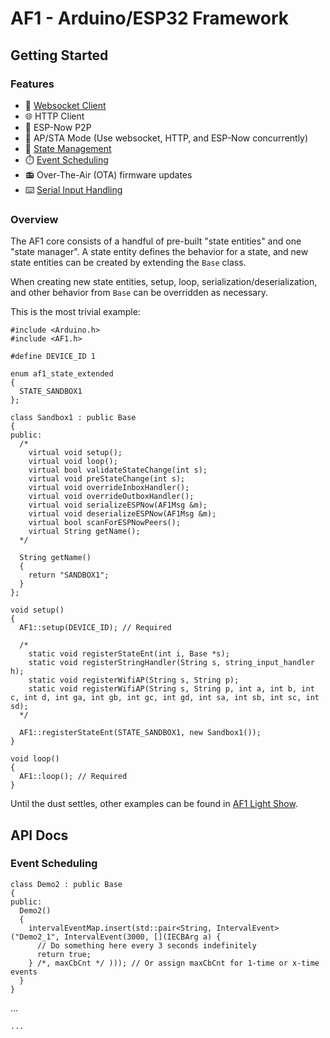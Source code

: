 # AF1 - Arduino/ESP32 Framework

## Getting Started

### Features

- :electric_plug: [Websocket Client](#overview)
- :globe_with_meridians: HTTP Client
- :handshake: ESP-Now P2P
- :arrows_counterclockwise: AP/STA Mode (Use websocket, HTTP, and ESP-Now concurrently)
- :trident: [State Management](#overview)
- :stopwatch: [Event Scheduling](#event-scheduling)
- :radio: Over-The-Air (OTA) firmware updates
- :keyboard: [Serial Input Handling](#overview)

### Overview

The AF1 core consists of a handful of pre-built "state entities" and one "state manager". A state entity defines the behavior for a state, and new state entities can be created by extending the `Base` class.

When creating new state entities, setup, loop, serialization/deserialization, and other behavior from `Base` can be overridden as necessary.

This is the most trivial example:

```
#include <Arduino.h>
#include <AF1.h>

#define DEVICE_ID 1

enum af1_state_extended
{
  STATE_SANDBOX1
};

class Sandbox1 : public Base
{
public:
  /*
    virtual void setup();
    virtual void loop();
    virtual bool validateStateChange(int s);
    virtual void preStateChange(int s);
    virtual void overrideInboxHandler();
    virtual void overrideOutboxHandler();
    virtual void serializeESPNow(AF1Msg &m);
    virtual void deserializeESPNow(AF1Msg &m);
    virtual bool scanForESPNowPeers();
    virtual String getName();
  */

  String getName()
  {
    return "SANDBOX1";
  }
};

void setup()
{
  AF1::setup(DEVICE_ID); // Required

  /*
    static void registerStateEnt(int i, Base *s);
    static void registerStringHandler(String s, string_input_handler h);
    static void registerWifiAP(String s, String p);
    static void registerWifiAP(String s, String p, int a, int b, int c, int d, int ga, int gb, int gc, int gd, int sa, int sb, int sc, int sd);
  */

  AF1::registerStateEnt(STATE_SANDBOX1, new Sandbox1());
}

void loop()
{
  AF1::loop(); // Required
}
```

Until the dust settles, other examples can be found in [AF1 Light Show](https://github.com/jonshaw199/af1-light-show/blob/main/src/main.cpp).

## API Docs

### Event Scheduling

```
class Demo2 : public Base
{
public:
  Demo2()
  {
    intervalEventMap.insert(std::pair<String, IntervalEvent>("Demo2_1", IntervalEvent(3000, [](IECBArg a) {
      // Do something here every 3 seconds indefinitely
      return true;
    } /*, maxCbCnt */ ))); // Or assign maxCbCnt for 1-time or x-time events
  }
}
```

...

```
...
```
